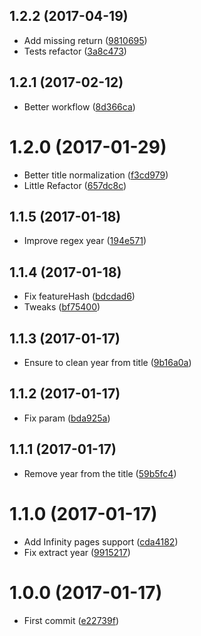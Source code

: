 <a name="1.2.2"></a>
## 1.2.2 (2017-04-19)

* Add missing return ([9810695](https://github.com/kikobeats/ozutarifa-api/commit/9810695))
* Tests refactor ([3a8c473](https://github.com/kikobeats/ozutarifa-api/commit/3a8c473))



<a name="1.2.1"></a>
## 1.2.1 (2017-02-12)

* Better workflow ([8d366ca](https://github.com/kikobeats/ozutarifa-api/commit/8d366ca))



<a name="1.2.0"></a>
# 1.2.0 (2017-01-29)

* Better title normalization ([f3cd979](https://github.com/kikobeats/ozutarifa-api/commit/f3cd979))
* Little Refactor ([657dc8c](https://github.com/kikobeats/ozutarifa-api/commit/657dc8c))



<a name="1.1.5"></a>
## 1.1.5 (2017-01-18)

* Improve regex year ([194e571](https://github.com/kikobeats/ozutarifa-api/commit/194e571))



<a name="1.1.4"></a>
## 1.1.4 (2017-01-18)

* Fix featureHash ([bdcdad6](https://github.com/kikobeats/ozutarifa-api/commit/bdcdad6))
* Tweaks ([bf75400](https://github.com/kikobeats/ozutarifa-api/commit/bf75400))



<a name="1.1.3"></a>
## 1.1.3 (2017-01-17)

* Ensure to clean year from title ([9b16a0a](https://github.com/kikobeats/ozutarifa-api/commit/9b16a0a))



<a name="1.1.2"></a>
## 1.1.2 (2017-01-17)

* Fix param ([bda925a](https://github.com/kikobeats/ozutarifa-api/commit/bda925a))



<a name="1.1.1"></a>
## 1.1.1 (2017-01-17)

* Remove year from the title ([59b5fc4](https://github.com/kikobeats/ozutarifa-api/commit/59b5fc4))



<a name="1.1.0"></a>
# 1.1.0 (2017-01-17)

* Add Infinity pages support ([cda4182](https://github.com/kikobeats/ozutarifa-api/commit/cda4182))
* Fix extract year ([9915217](https://github.com/kikobeats/ozutarifa-api/commit/9915217))



<a name="1.0.0"></a>
# 1.0.0 (2017-01-17)

* First commit ([e22739f](https://github.com/kikobeats/ozutarifa-api/commit/e22739f))



